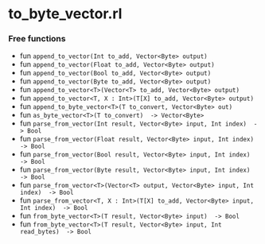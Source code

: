 # to_byte_vector.rl


### Free functions

* fun `append_to_vector(Int to_add, Vector<Byte> output) `
* fun `append_to_vector(Float to_add, Vector<Byte> output) `
* fun `append_to_vector(Bool to_add, Vector<Byte> output) `
* fun `append_to_vector(Byte to_add, Vector<Byte> output) `
* fun `append_to_vector<T>(Vector<T> to_add, Vector<Byte> output) `
* fun `append_to_vector<T, X : Int>(T[X] to_add, Vector<Byte> output) `
* fun `append_to_byte_vector<T>(T to_convert, Vector<Byte> out) `
* fun `as_byte_vector<T>(T to_convert)  -> Vector<Byte>`
* fun `parse_from_vector(Int result, Vector<Byte> input, Int index)  -> Bool`
* fun `parse_from_vector(Float result, Vector<Byte> input, Int index)  -> Bool`
* fun `parse_from_vector(Bool result, Vector<Byte> input, Int index)  -> Bool`
* fun `parse_from_vector(Byte result, Vector<Byte> input, Int index)  -> Bool`
* fun `parse_from_vector<T>(Vector<T> output, Vector<Byte> input, Int index)  -> Bool`
* fun `parse_from_vector<T, X : Int>(T[X] to_add, Vector<Byte> input, Int index)  -> Bool`
* fun `from_byte_vector<T>(T result, Vector<Byte> input)  -> Bool`
* fun `from_byte_vector<T>(T result, Vector<Byte> input, Int read_bytes)  -> Bool`
